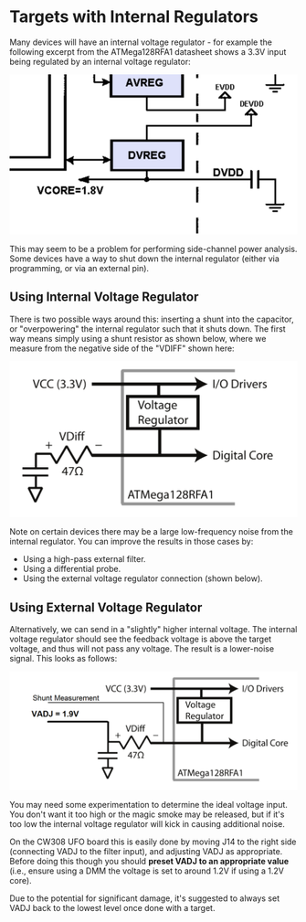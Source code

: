 # Targets with Internal Regulators

Many devices will have an internal voltage regulator - for example the following excerpt from the ATMega128RFA1 datasheet shows a 3.3V input being regulated by an internal voltage regulator:

![](../Images/Vreg_internal.png)

This may seem to be a problem for performing side-channel power analysis. Some devices have a way to shut down the internal regulator (either via programming, or via an external pin).

## Using Internal Voltage Regulator
There is two possible ways around this: inserting a shunt into the capacitor, or "overpowering" the internal regulator such that it shuts down. The first way means simply using a shunt resistor as shown below, where we measure from the negative side of the "VDIFF" shown here:


![px](../Images/Vreg_noexternal.png)

Note on certain devices there may be a large low-frequency noise from the internal regulator. You can improve the results in those cases by:

* Using a high-pass external filter.
* Using a differential probe.
* Using the external voltage regulator connection (shown below).

## Using External Voltage Regulator
Alternatively, we can send in a "slightly" higher internal voltage. The internal voltage regulator should see the feedback voltage is above the target voltage, and thus will not pass any voltage. The result is a lower-noise signal. This looks as follows:

![06px](../Images/Vreg_external.png)

You may need some experimentation to determine the ideal voltage input. You don't want it too high or the magic smoke may be released, but if it's too low the internal voltage regulator will kick in causing additional noise.

On the CW308 UFO board this is easily done by moving J14 to the right side (connecting VADJ to the filter input), and adjusting VADJ as appropriate. Before doing this though you should **preset VADJ to an appropriate value** (i.e., ensure using a DMM the voltage is set to around 1.2V if using a 1.2V core).

Due to the potential for significant damage, it's suggested to always set VADJ back to the lowest level once done with a target.

